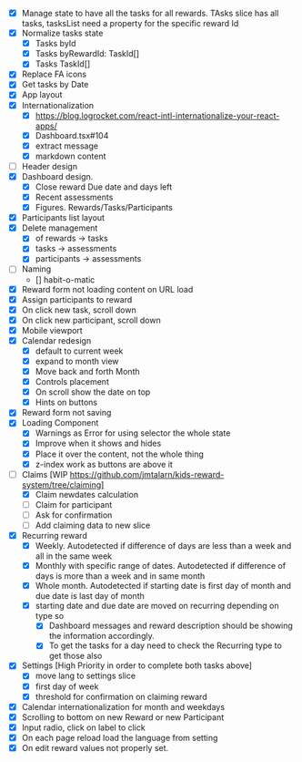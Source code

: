 -   [x] Manage state to have all the tasks for all rewards. TAsks slice has all tasks, tasksList need a property for the specific reward Id
-   [x] Normalize tasks state
    -   [x] Tasks byId
    -   [x] Tasks byRewardId: TaskId[]
    -   [x] Tasks TaskId[]
-   [x] Replace FA icons
-   [x] Get tasks by Date
-   [x] App layout
-   [x] Internationalization
    -   [x] https://blog.logrocket.com/react-intl-internationalize-your-react-apps/
    -   [x] Dashboard.tsx#104
    -   [x] extract message
    -   [x] markdown content
-   [ ] Header design
-   [x] Dashboard design.
    -   [x] Close reward Due date and days left
    -   [x] Recent assessments
    -   [x] Figures. Rewards/Tasks/Participants
-   [x] Participants list layout
-   [x] Delete management
    -   [x] of rewards -> tasks
    -   [x] tasks -> assessments
    -   [x] participants -> assessments
-   [ ] Naming
    -   [] habit-o-matic
-   [x] Reward form not loading content on URL load
-   [x] Assign participants to reward
-   [x] On click new task, scroll down
-   [x] On click new participant, scroll down
-   [x] Mobile viewport
-   [x] Calendar redesign
    -   [x] default to current week
    -   [x] expand to month view
    -   [x] Move back and forth Month
    -   [x] Controls placement
    -   [x] On scroll show the date on top
    -   [x] Hints on buttons
-   [x] Reward form not saving
-   [x] Loading Component
    -   [x] Warnings as Error for using selector the whole state
    -   [x] Improve when it shows and hides
    -   [x] Place it over the content, not the whole thing
    -   [x] z-index work as buttons are above it
-   [ ] Claims [WIP https://github.com/jmtalarn/kids-reward-system/tree/claiming]
    -   [x] Claim newdates calculation
    -   [ ] Claim for participant
    -   [ ] Ask for confirmation
    -   [ ] Add claiming data to new slice
-   [x] Recurring reward
    -   [x] Weekly. Autodetected if difference of days are less than a week and all in the same week
    -   [x] Monthly with specific range of dates. Autodetected if difference of days is more than a week and in same month
    -   [x] Whole month. Autodetected if starting date is first day of month and due date is last day of month
    -   [x] starting date and due date are moved on recurring depending on type so
        -   [x] Dashboard messages and reward description should be showing the information accordingly.
        -   [x] To get the tasks for a day need to check the Recurring type to get those also
-   [x] Settings [High Priority in order to complete both tasks above]
    -   [x] move lang to settings slice
    -   [x] first day of week
    -   [x] threshold for confirmation on claiming reward
-   [x] Calendar internationalization for month and weekdays
-   [x] Scrolling to bottom on new Reward or new Participant
-   [x] Input radio, click on label to click
-   [x] On each page reload load the language from setting
-   [x] On edit reward values not properly set.
